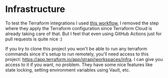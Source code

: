 # Infrastructure

To test the Terraform integrations I used [this workflow](https://github.com/hashicorp/setup-terraform), I removed the step where they apply the Terraform configuration since Terraform Cloud is already taking care of that.
But I feel that even using GitHub Actions just for pull requests is quite nice :)

If you try to clone this project you won't be able to run any terraform commands since it's setup to run remotely, you'll need access to this project: https://app.terraform.io/app/strapi/workspaces/infra.
I can give you access to it if you want, no problem. They have some nice features like state locking, setting environment variables using Vault, etc.
